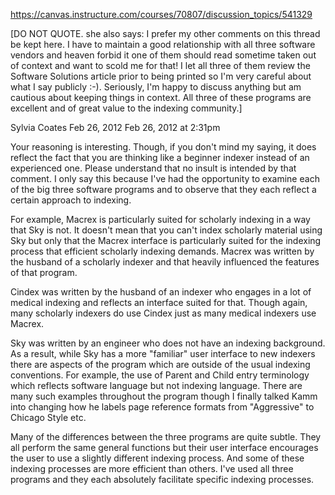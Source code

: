 
https://canvas.instructure.com/courses/70807/discussion_topics/541329

[DO NOT QUOTE. she also says: I prefer my other comments on this thread be kept here. I have to maintain a good relationship with all three software vendors and heaven forbid it one of them should read sometime taken out of context and want to scold me for that! I let all three of them review the Software Solutions article prior to being printed so I'm very careful about what I say publicly :-). Seriously, I'm happy to discuss anything but am cautious about keeping things in context. All three of these programs are excellent and of great value to the indexing community.]

Sylvia Coates
Feb 26, 2012 Feb 26, 2012 at 2:31pm

Your reasoning is interesting. Though, if you don't mind my saying, it does reflect the fact that you are thinking like a beginner indexer instead of an experienced one. Please understand that no insult is intended by that comment. I only say this because I've had the opportunity to examine each of the big three software programs and to observe that they each reflect a certain approach to indexing. 

For example, Macrex is particularly suited for scholarly indexing in a way that Sky is not. It doesn't mean that you can't index scholarly material using Sky but only that the Macrex interface is particularly suited for the indexing process that efficient scholarly indexing demands. Macrex was written by the husband of a scholarly indexer and that heavily influenced the features of that program. 

Cindex was written by the husband of an indexer who engages in a lot of medical indexing and reflects an interface suited for that. Though again, many scholarly indexers do use Cindex just as many medical indexers use Macrex.

Sky was written by an engineer who does not have an indexing background. As a result, while Sky has a more "familiar" user interface to new indexers there are aspects of the program which are outside of the usual indexing conventions. For example, the use of Parent and Child entry terminology which reflects software language but not indexing language. There are many such examples throughout the program though I finally talked Kamm into changing how he labels page reference formats from "Aggressive" to Chicago Style etc. 

Many of the differences between the three programs are quite subtle. They all perform the same general functions but their user interface encourages the user to use a slightly different indexing process. And some of these indexing processes are more efficient than others. I've used all three programs and they each absolutely facilitate specific indexing processes. 


